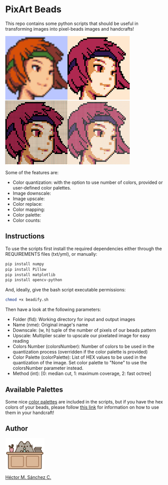 # PixArt Beads

This repo contains some python scripts that should be useful in transforming images into pixel-beads images and handcrafts!

<img src="./media/sami.png" height="200px"><img src="./media/B-SGB_M1A-sami.png" height="200px" ><img src="./media/C-SGB_M1A-sami.png" height="200px"><img src="./media/D-SGB_M1A-sami.png" height="200px">

Some of the features are:

* Color quantization: with the option to use number of colors, provided or user-defined color palettes.
* Image downscale: 
* Image upscale:
* Color replace:
* Color mapping: 
* Color palette:
* Color counts:

## Instructions

To use the scripts first install the required dependencies either through the REQUIREMENTS files (txt/yml), or manually:

```bash
pip install numpy
pip install Pillow
pip install matplotlib
pip install opencv-python
```

And, ideally, give the bash script executable permissions:

```bash
chmod +x beadify.sh
```


Then have a look at the following parameters:

* Folder (fld): Working directory for input and output images
* Name (nme): Original image's name
* Downscale: (w, h) tuple of the number of pixels of our beads pattern
* Upscale: Multiplier scaler to upscale our pixelated image for easy reading
* Colors Number (colorsNumber): Number of colors to be used in the quantization process (overridden if the color palette is provided)
* Color Palette (colorPalette): List of HEX values to be used in the quantization of the image. Set color palette to "None" to use the colorsNumber parameter instead.
* Method (int): [0: median cut, 1: maximum coverage, 2: fast octree]

## Available Palettes

Some nice [color palettes](./palettes/README.md) are included in the scripts, but if you have the hex colors of your beads, please follow [this link](./palettes/README.md) for information on how to use them in your handcraft!

##  Author

<img src="./media/pusheen.jpg" height="100px" align="middle"><br>

[Héctor M. Sánchez C.](https://chipdelmal.github.io/)
